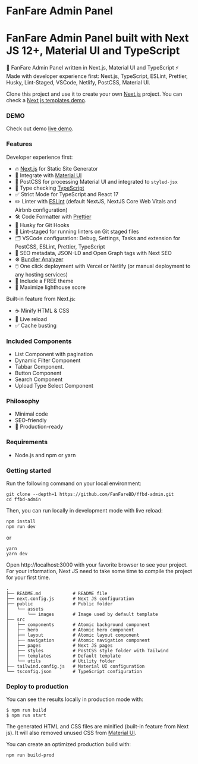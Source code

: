 # FanFare Admin Panel
# FanFare Admin Panel built with Next JS 12+, Material UI and TypeScript 

🚀 FanFare Admin Panel written in Next.js, Material UI and TypeScript ⚡️ Made with developer experience first: Next.js, TypeScript, ESLint, Prettier, Husky, Lint-Staged, VSCode, Netlify, PostCSS, Material UI.

Clone this project and use it to create your own [Next.js](https://nextjs.org) project. You can check a [Next js templates demo](https://creativedesignsguru.com/demo/nextjs-landing-page/).


### DEMO

Check out demo [live demo](https://github.com/FanFareBD/ffbd-admin/tree/beta).

### Features

Developer experience first:

- 🔥 [Next.js](https://nextjs.org) for Static Site Generator
- 🎨 Integrate with [Material UI](https://mui.com/)
- 💅 PostCSS for processing Material UI and integrated to `styled-jsx`
- 🎉 Type checking [TypeScript](https://www.typescriptlang.org)
- ✅ Strict Mode for TypeScript and React 17
- ✏️ Linter with [ESLint](https://eslint.org) (default NextJS, NextJS Core Web Vitals and Airbnb configuration)
- 🛠 Code Formatter with [Prettier](https://prettier.io)
- 🦊 Husky for Git Hooks
- 🚫 Lint-staged for running linters on Git staged files
- 🗂 VSCode configuration: Debug, Settings, Tasks and extension for PostCSS, ESLint, Prettier, TypeScript
- 🤖 SEO metadata, JSON-LD and Open Graph tags with Next SEO
- ⚙️ [Bundler Analyzer](https://www.npmjs.com/package/@next/bundle-analyzer)
- 🖱️ One click deployment with Vercel or Netlify (or manual deployment to any hosting services)
- 🌈 Include a FREE theme
- 💯 Maximize lighthouse score

Built-in feature from Next.js:

- ☕ Minify HTML & CSS
- 💨 Live reload
- ✅ Cache busting

### Included Components

- <ListComponent/>	List Component with pagination
- <FilterComponent/>	Dynamic Filter Component
- <TabbarComponent/>	Tabbar Component.
- <ButtonComponent/>	Button Component	
- <SearchComponent/>	Search Component	
- <UploadTypeComponent/>	Upload Type Select Component	
		

### Philosophy

- Minimal code
- SEO-friendly
- 🚀 Production-ready

### Requirements

- Node.js and npm or yarn

### Getting started

Run the following command on your local environment:

```
git clone --depth=1 https://github.com/FanFareBD/ffbd-admin.git
cd ffbd-admin
```

Then, you can run locally in development mode with live reload:

```
npm install
npm run dev 
```
or 
```
yarn
yarn dev
```

Open http://localhost:3000 with your favorite browser to see your project. For your information, Next JS need to take some time to compile the project for your first time.

```
.
├── README.md            # README file
├── next.config.js       # Next JS configuration
├── public               # Public folder
│   └── assets
│       └── images       # Image used by default template
├── src
│   ├── components       # Atomic background component
│   ├── hero             # Atomic hero component
│   ├── layout           # Atomic layout component
│   ├── navigation       # Atomic navigation component
│   ├── pages            # Next JS pages
│   ├── styles           # PostCSS style folder with Tailwind
│   ├── templates        # Default template
│   └── utils            # Utility folder
├── tailwind.config.js   # Material UI configuration
└── tsconfig.json        # TypeScript configuration
```

### Deploy to production

You can see the results locally in production mode with:

```
$ npm run build
$ npm run start
```

The generated HTML and CSS files are minified (built-in feature from Next js). It will also removed unused CSS from [Material UI](https://mui.com/).

You can create an optimized production build with:

```
npm run build-prod
```

